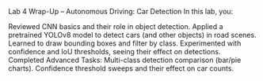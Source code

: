 Lab 4 Wrap-Up – Autonomous Driving: Car Detection
In this lab, you:

Reviewed CNN basics and their role in object detection.
Applied a pretrained YOLOv8 model to detect cars (and other objects) in road scenes.
Learned to draw bounding boxes and filter by class.
Experimented with confidence and IoU thresholds, seeing their effect on detections.
Completed Advanced Tasks:
Multi-class detection comparison (bar/pie charts).
Confidence threshold sweeps and their effect on car counts.
